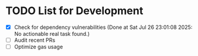 # TODO List for Development

- [x] Check for dependency vulnerabilities  (Done at Sat Jul 26 23:01:08 2025: No actionable real task found.)
- [ ] Audit recent PRs
- [ ] Optimize gas usage